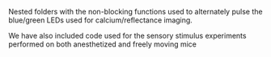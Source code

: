 Nested folders with the non-blocking functions used to alternately pulse the blue/green LEDs used for calcium/reflectance imaging.

We have also included code used for the sensory stimulus experiments performed on both anesthetized and freely moving mice
